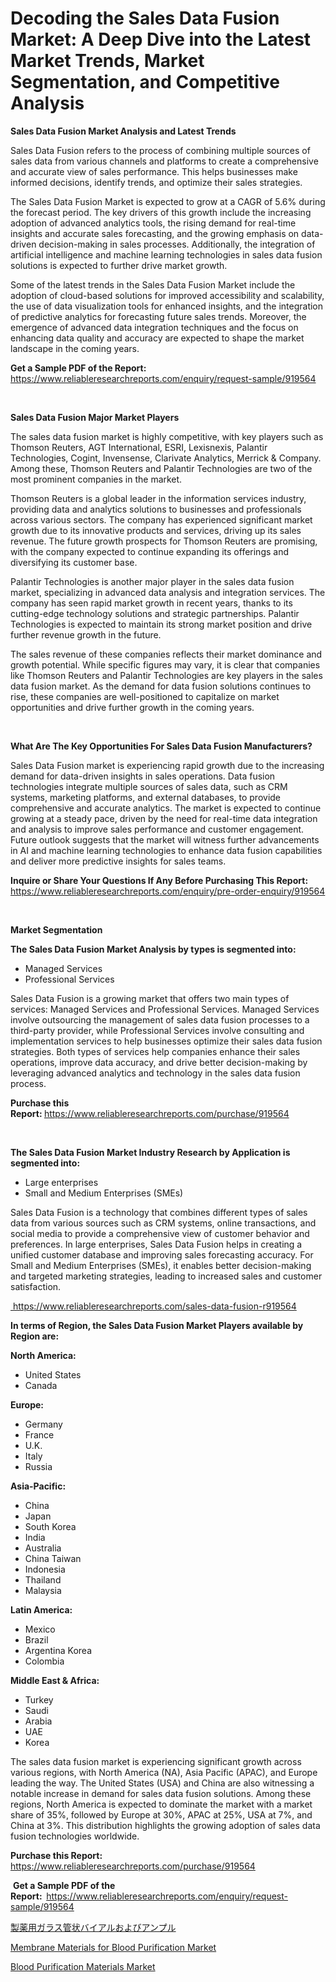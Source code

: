 <p><h1>Decoding the Sales Data Fusion Market: A Deep Dive into the Latest Market Trends, Market Segmentation, and Competitive Analysis</h1></p><p><strong>Sales Data Fusion Market Analysis and Latest Trends</strong></p>
<p><p>Sales Data Fusion refers to the process of combining multiple sources of sales data from various channels and platforms to create a comprehensive and accurate view of sales performance. This helps businesses make informed decisions, identify trends, and optimize their sales strategies.</p><p>The Sales Data Fusion Market is expected to grow at a CAGR of 5.6% during the forecast period. The key drivers of this growth include the increasing adoption of advanced analytics tools, the rising demand for real-time insights and accurate sales forecasting, and the growing emphasis on data-driven decision-making in sales processes. Additionally, the integration of artificial intelligence and machine learning technologies in sales data fusion solutions is expected to further drive market growth.</p><p>Some of the latest trends in the Sales Data Fusion Market include the adoption of cloud-based solutions for improved accessibility and scalability, the use of data visualization tools for enhanced insights, and the integration of predictive analytics for forecasting future sales trends. Moreover, the emergence of advanced data integration techniques and the focus on enhancing data quality and accuracy are expected to shape the market landscape in the coming years.</p></p>
<p><strong>Get a Sample PDF of the Report:&nbsp;</strong> <a href="https://www.reliableresearchreports.com/enquiry/request-sample/919564">https://www.reliableresearchreports.com/enquiry/request-sample/919564</a></p>
<p>&nbsp;</p>
<p><strong>Sales Data Fusion Major Market Players</strong></p>
<p><p>The sales data fusion market is highly competitive, with key players such as Thomson Reuters, AGT International, ESRI, Lexisnexis, Palantir Technologies, Cogint, Invensense, Clarivate Analytics, Merrick & Company. Among these, Thomson Reuters and Palantir Technologies are two of the most prominent companies in the market.</p><p>Thomson Reuters is a global leader in the information services industry, providing data and analytics solutions to businesses and professionals across various sectors. The company has experienced significant market growth due to its innovative products and services, driving up its sales revenue. The future growth prospects for Thomson Reuters are promising, with the company expected to continue expanding its offerings and diversifying its customer base.</p><p>Palantir Technologies is another major player in the sales data fusion market, specializing in advanced data analysis and integration services. The company has seen rapid market growth in recent years, thanks to its cutting-edge technology solutions and strategic partnerships. Palantir Technologies is expected to maintain its strong market position and drive further revenue growth in the future.</p><p>The sales revenue of these companies reflects their market dominance and growth potential. While specific figures may vary, it is clear that companies like Thomson Reuters and Palantir Technologies are key players in the sales data fusion market. As the demand for data fusion solutions continues to rise, these companies are well-positioned to capitalize on market opportunities and drive further growth in the coming years.</p></p>
<p>&nbsp;</p>
<p><strong>What Are The Key Opportunities For Sales Data Fusion Manufacturers?</strong></p>
<p><p>Sales Data Fusion market is experiencing rapid growth due to the increasing demand for data-driven insights in sales operations. Data fusion technologies integrate multiple sources of sales data, such as CRM systems, marketing platforms, and external databases, to provide comprehensive and accurate analytics. The market is expected to continue growing at a steady pace, driven by the need for real-time data integration and analysis to improve sales performance and customer engagement. Future outlook suggests that the market will witness further advancements in AI and machine learning technologies to enhance data fusion capabilities and deliver more predictive insights for sales teams.</p></p>
<p><strong>Inquire or Share Your Questions If Any Before Purchasing This Report:</strong> <a href="https://www.reliableresearchreports.com/enquiry/pre-order-enquiry/919564">https://www.reliableresearchreports.com/enquiry/pre-order-enquiry/919564</a></p>
<p>&nbsp;</p>
<p><strong>Market Segmentation</strong></p>
<p><strong>The Sales Data Fusion Market Analysis by types is segmented into:</strong></p>
<p><ul><li>Managed Services</li><li>Professional Services</li></ul></p>
<p><p>Sales Data Fusion is a growing market that offers two main types of services: Managed Services and Professional Services. Managed Services involve outsourcing the management of sales data fusion processes to a third-party provider, while Professional Services involve consulting and implementation services to help businesses optimize their sales data fusion strategies. Both types of services help companies enhance their sales operations, improve data accuracy, and drive better decision-making by leveraging advanced analytics and technology in the sales data fusion process.</p></p>
<p><strong>Purchase this Report:&nbsp;</strong><a href="https://www.reliableresearchreports.com/purchase/919564">https://www.reliableresearchreports.com/purchase/919564</a></p>
<p>&nbsp;</p>
<p><strong>The Sales Data Fusion Market Industry Research by Application is segmented into:</strong></p>
<p><ul><li>Large enterprises</li><li>Small and Medium Enterprises (SMEs)</li></ul></p>
<p><p>Sales Data Fusion is a technology that combines different types of sales data from various sources such as CRM systems, online transactions, and social media to provide a comprehensive view of customer behavior and preferences. In large enterprises, Sales Data Fusion helps in creating a unified customer database and improving sales forecasting accuracy. For Small and Medium Enterprises (SMEs), it enables better decision-making and targeted marketing strategies, leading to increased sales and customer satisfaction.</p></p>
<p><a href="https://www.reliableresearchreports.com/sales-data-fusion-r919564">&nbsp;https://www.reliableresearchreports.com/sales-data-fusion-r919564</a></p>
<p><strong>In terms of Region, the Sales Data Fusion Market Players available by Region are:</strong></p>
<p>
    <p> <strong> North America: </strong>
        <ul>
            <li>United States</li>
            <li>Canada</li>
        </ul>
        </p> 
    <p> <strong> Europe: </strong>
        <ul>
            <li>Germany</li>
            <li>France</li>
            <li>U.K.</li>
            <li>Italy</li>
            <li>Russia</li>
        </ul>
        </p> 
    <p> <strong> Asia-Pacific: </strong>
        <ul>
            <li>China</li>
            <li>Japan</li>
            <li>South Korea</li>
            <li>India</li>
            <li>Australia</li>
            <li>China Taiwan</li>
            <li>Indonesia</li>
            <li>Thailand</li>
            <li>Malaysia</li>
        </ul>
        </p> 
    <p> <strong> Latin America: </strong>
        <ul>
            <li>Mexico</li>
            <li>Brazil</li>
            <li>Argentina Korea</li>
            <li>Colombia</li>
        </ul>
        </p> 
    <p> <strong> Middle East & Africa: </strong>
        <ul>
            <li>Turkey</li>
            <li>Saudi</li>
            <li>Arabia</li>
            <li>UAE</li>
            <li>Korea</li>
        </ul>
    </p>
    </p>
<p><p>The sales data fusion market is experiencing significant growth across various regions, with North America (NA), Asia Pacific (APAC), and Europe leading the way. The United States (USA) and China are also witnessing a notable increase in demand for sales data fusion solutions. Among these regions, North America is expected to dominate the market with a market share of 35%, followed by Europe at 30%, APAC at 25%, USA at 7%, and China at 3%. This distribution highlights the growing adoption of sales data fusion technologies worldwide.</p></p>
<p><strong>Purchase this Report: </strong><a href="https://www.reliableresearchreports.com/purchase/919564">https://www.reliableresearchreports.com/purchase/919564</a></p>
<p>&nbsp;<strong>Get a Sample PDF of the Report:&nbsp;&nbsp;</strong><a href="https://www.reliableresearchreports.com/enquiry/request-sample/919564">https://www.reliableresearchreports.com/enquiry/request-sample/919564</a></p>
<p><strong></strong></p>
<p><p><a href="https://github.com/KaliMetz2023/Market-Research-Report-List-1/blob/main/5400864175543.md">製薬用ガラス管状バイアルおよびアンプル</a></p><p><a href="https://github.com/Airanohannonzb68e5pb53oc1/Market-Research-Report-List-3/blob/main/membrane-materials-for-blood-purification-market.md">Membrane Materials for Blood Purification Market</a></p><p><a href="https://github.com/fiixsa/Market-Research-Report-List-3/blob/main/blood-purification-materials-market.md">Blood Purification Materials Market</a></p></p>